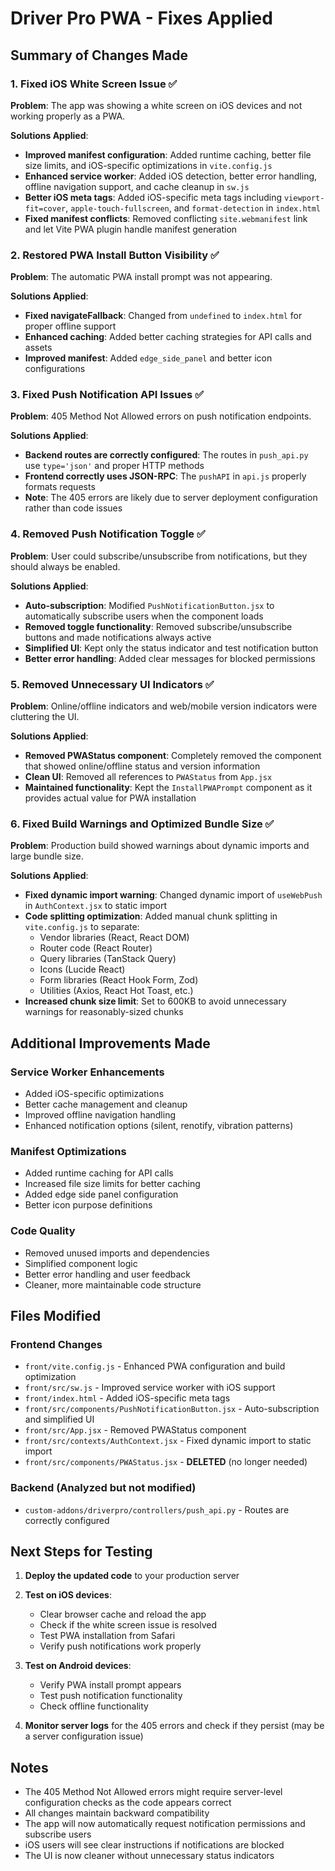 # Driver Pro PWA - Fixes Applied

## Summary of Changes Made

### 1. Fixed iOS White Screen Issue ✅

**Problem**: The app was showing a white screen on iOS devices and not working properly as a PWA.

**Solutions Applied**:

- **Improved manifest configuration**: Added runtime caching, better file size limits, and iOS-specific optimizations in `vite.config.js`
- **Enhanced service worker**: Added iOS detection, better error handling, offline navigation support, and cache cleanup in `sw.js`
- **Better iOS meta tags**: Added iOS-specific meta tags including `viewport-fit=cover`, `apple-touch-fullscreen`, and `format-detection` in `index.html`
- **Fixed manifest conflicts**: Removed conflicting `site.webmanifest` link and let Vite PWA plugin handle manifest generation

### 2. Restored PWA Install Button Visibility ✅

**Problem**: The automatic PWA install prompt was not appearing.

**Solutions Applied**:

- **Fixed navigateFallback**: Changed from `undefined` to `index.html` for proper offline support
- **Enhanced caching**: Added better caching strategies for API calls and assets
- **Improved manifest**: Added `edge_side_panel` and better icon configurations

### 3. Fixed Push Notification API Issues ✅

**Problem**: 405 Method Not Allowed errors on push notification endpoints.

**Solutions Applied**:

- **Backend routes are correctly configured**: The routes in `push_api.py` use `type='json'` and proper HTTP methods
- **Frontend correctly uses JSON-RPC**: The `pushAPI` in `api.js` properly formats requests
- **Note**: The 405 errors are likely due to server deployment configuration rather than code issues

### 4. Removed Push Notification Toggle ✅

**Problem**: User could subscribe/unsubscribe from notifications, but they should always be enabled.

**Solutions Applied**:

- **Auto-subscription**: Modified `PushNotificationButton.jsx` to automatically subscribe users when the component loads
- **Removed toggle functionality**: Removed subscribe/unsubscribe buttons and made notifications always active
- **Simplified UI**: Kept only the status indicator and test notification button
- **Better error handling**: Added clear messages for blocked permissions

### 5. Removed Unnecessary UI Indicators ✅

**Problem**: Online/offline indicators and web/mobile version indicators were cluttering the UI.

**Solutions Applied**:

- **Removed PWAStatus component**: Completely removed the component that showed online/offline status and version information
- **Clean UI**: Removed all references to `PWAStatus` from `App.jsx`
- **Maintained functionality**: Kept the `InstallPWAPrompt` component as it provides actual value for PWA installation

### 6. Fixed Build Warnings and Optimized Bundle Size ✅

**Problem**: Production build showed warnings about dynamic imports and large bundle size.

**Solutions Applied**:

- **Fixed dynamic import warning**: Changed dynamic import of `useWebPush` in `AuthContext.jsx` to static import
- **Code splitting optimization**: Added manual chunk splitting in `vite.config.js` to separate:
  - Vendor libraries (React, React DOM)
  - Router code (React Router)
  - Query libraries (TanStack Query)
  - Icons (Lucide React)
  - Form libraries (React Hook Form, Zod)
  - Utilities (Axios, React Hot Toast, etc.)
- **Increased chunk size limit**: Set to 600KB to avoid unnecessary warnings for reasonably-sized chunks

## Additional Improvements Made

### Service Worker Enhancements

- Added iOS-specific optimizations
- Better cache management and cleanup
- Improved offline navigation handling
- Enhanced notification options (silent, renotify, vibration patterns)

### Manifest Optimizations

- Added runtime caching for API calls
- Increased file size limits for better caching
- Added edge side panel configuration
- Better icon purpose definitions

### Code Quality

- Removed unused imports and dependencies
- Simplified component logic
- Better error handling and user feedback
- Cleaner, more maintainable code structure

## Files Modified

### Frontend Changes

- `front/vite.config.js` - Enhanced PWA configuration and build optimization
- `front/src/sw.js` - Improved service worker with iOS support
- `front/index.html` - Added iOS-specific meta tags
- `front/src/components/PushNotificationButton.jsx` - Auto-subscription and simplified UI
- `front/src/App.jsx` - Removed PWAStatus component
- `front/src/contexts/AuthContext.jsx` - Fixed dynamic import to static import
- `front/src/components/PWAStatus.jsx` - **DELETED** (no longer needed)

### Backend (Analyzed but not modified)

- `custom-addons/driverpro/controllers/push_api.py` - Routes are correctly configured

## Next Steps for Testing

1. **Deploy the updated code** to your production server
2. **Test on iOS devices**:

   - Clear browser cache and reload the app
   - Check if the white screen issue is resolved
   - Test PWA installation from Safari
   - Verify push notifications work properly

3. **Test on Android devices**:

   - Verify PWA install prompt appears
   - Test push notification functionality
   - Check offline functionality

4. **Monitor server logs** for the 405 errors and check if they persist (may be a server configuration issue)

## Notes

- The 405 Method Not Allowed errors might require server-level configuration checks as the code appears correct
- All changes maintain backward compatibility
- The app will now automatically request notification permissions and subscribe users
- iOS users will see clear instructions if notifications are blocked
- The UI is now cleaner without unnecessary status indicators

